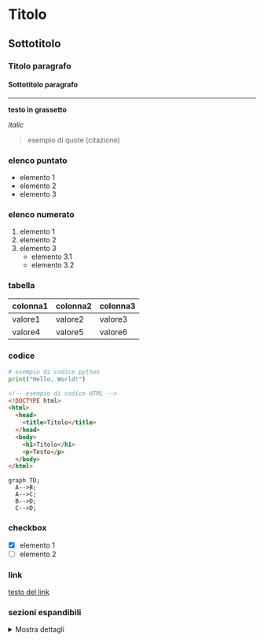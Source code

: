 # Titolo
## Sottotitolo
### Titolo paragrafo
#### Sottotitolo paragrafo
---
**testo in grassetto**

_italic_

> esempio di quote (citazione)

### elenco puntato

- elemento 1
- elemento 2
- elemento 3

### elenco numerato

1. elemento 1
2. elemento 2
3. elemento 3
    - elemento 3.1
    - elemento 3.2

### tabella

| colonna1 | colonna2 | colonna3 |
| --- | --- | --- |
| valore1 | valore2 | valore3 |
| valore4 | valore5 | valore6 |

### codice

```python
# esempio di codice python
print("Hello, World!")
```

```html
<!-- esempio di codice HTML -->
<!DOCTYPE html>
<html>
  <head>
    <title>Titolo</title>
  </head>
  <body>
    <h1>Titolo</h1>
    <p>Testo</p>
  </body>
</html>
```

```mermaid
graph TD;
  A-->B;
  A-->C;
  B-->D;
  C-->D;
```

### checkbox

- [x] elemento 1
- [ ] elemento 2

### link
[testo del link](https://www.google.com)

### sezioni espandibili

<details>
  <summary>Mostra dettagli</summary>
  
  Testo dettagli da espandere
</details>